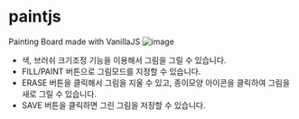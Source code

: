 # paintjs
Painting Board made with VanillaJS
![image](https://user-images.githubusercontent.com/70140547/144272653-d592e84b-ec72-4a7a-b15a-f1fcc90db6d3.png)
- 색, 브러쉬 크기조정 기능을 이용해서 그림을 그릴 수 있습니다.
- FILL/PAINT 버튼으로 그림모드를 지정할 수 있습니다.
- ERASE 버튼을 클릭해서 그림을 지울 수 있고, 종이모양 아이콘을 클릭하여 그림을 새로 그릴 수 있습니다.
- SAVE 버튼을 클릭하면 그린 그림을 저장할 수 있습니다.

